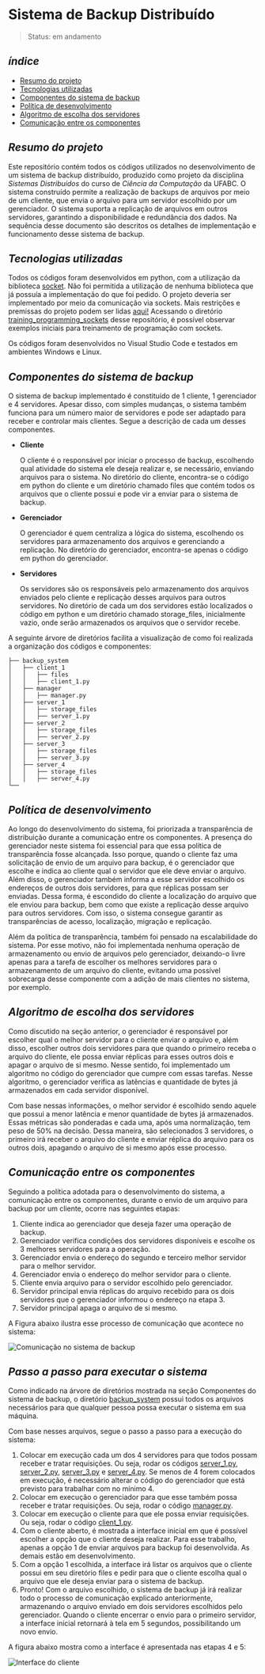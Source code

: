 # Sistema de Backup Distribuído

> Status: em andamento

## _índice_

- <a href="#resumo">Resumo do projeto</a>
- <a href="#tecnologias-utilizadas">Tecnologias utilizadas</a>
- <a href="#componentes-sistema">Componentes do sistema de backup</a>
- <a href="#politica">Política de desenvolvimento</a>
- <a href="#algoritmo-escolha">Algoritmo de escolha dos servidores</a>
- <a href="#comunicacao-componentes">Comunicação entre os componentes</a>

## _Resumo do projeto_

Este repositório contém todos os códigos utilizados no desenvolvimento de um sistema de backup distribuído, produzido como projeto da disciplina _*Sistemas Distribuídos*_ do curso de _*Ciência da Computação*_ da UFABC. O sistema construído permite a realização de backups de arquivos por meio de um cliente, que envia o arquivo para um servidor escolhido por um gerenciador. O sistema suporta a replicação de arquivos em outros servidores, garantindo a disponibilidade e redundância dos dados. Na sequência desse documento são descritos os detalhes de implementação e funcionamento desse sistema de backup.

## _Tecnologias utilizadas_

Todos os códigos foram desenvolvidos em python, com a utilização da biblioteca [socket](https://docs.python.org/3/library/socket.html). Não foi permitida a utilização de nenhuma biblioteca que já possuía a implementação do que foi pedido. O projeto deveria ser implementado por meio da comunicação via sockets. Mais restrições e premissas do projeto podem ser lidas [aqui!](https://github.com/LeonardoMaioli/distributed_systems_file_backup/blob/main/project_description.pdf) Acessando o diretório [training_programming_sockets](https://github.com/LeonardoMaioli/distributed_systems_file_backup/tree/main/training_programming_sockets) desse repositório, é possível observar exemplos iniciais para treinamento de programação com sockets.

Os códigos foram desenvolvidos no Visual Studio Code e testados em ambientes Windows e Linux.

## _Componentes do sistema de backup_

O sistema de backup implementado é constituído de 1 cliente, 1 gerenciador e 4 servidores. Apesar disso, com simples mudanças, o sistema também funciona para um número maior de
servidores e pode ser adaptado para receber e controlar mais clientes. Segue a descrição de cada um desses componentes.

* __Cliente__

  O cliente é o responsável por iniciar o processo de backup, escolhendo qual atividade do sistema ele deseja realizar e, se necessário, enviando arquivos para o sistema. No 
  diretório do cliente, encontra-se o código em python do cliente e um diretório chamado files que contém todos os arquivos que o cliente possui e pode vir a enviar para o sistema de       backup.

* __Gerenciador__

  O gerenciador é quem centraliza a lógica do sistema, escolhendo os servidores para armazenamento dos arquivos e gerenciando a replicação. No diretório do gerenciador, encontra-se         apenas o código em python do gerenciador.

* __Servidores__

  Os servidores são os responsáveis pelo armazenamento dos arquivos enviados pelo cliente e replicação desses arquivos para outros servidores. No diretório de cada um dos servidores        estão localizados o código em python e um diretório chamado storage_files, inicialmente vazio, onde serão armazenados os arquivos que o servidor recebe.

 A seguinte árvore de diretórios facilita a visualização de como foi realizada a organização dos códigos e componentes:

 ```
├── backup_system
│   ├── client_1
│   │   ├── files
│   │   ├── client_1.py
│   ├── manager
│   │   ├── manager.py
│   ├── server_1
│   │   ├── storage_files
│   │   ├── server_1.py
│   ├── server_2
│   │   ├── storage_files
│   │   ├── server_2.py
│   ├── server_3
│   │   ├── storage_files
│   │   ├── server_3.py
│   ├── server_4
│   │   ├── storage_files
│   │   ├── server_4.py
└── 
```

## _Política de desenvolvimento_

Ao longo do desenvolvimento do sistema, foi priorizada a transparência de distribuição durante a comunicação entre os componentes. A presença do gerenciador neste sistema foi essencial para que essa política de transparência fosse alcançada. Isso porque, quando o cliente faz uma solicitação de envio de um arquivo para backup, é o gerenciador que escolhe e indica ao cliente qual o servidor que ele deve enviar o arquivo. Além disso, o gerenciador também informa a esse servidor escolhido os endereços de outros dois servidores, para que réplicas possam ser enviadas. Dessa forma, é escondido do cliente a localização do arquivo que ele enviou para backup, bem como que existe a replicação desse arquivo para outros servidores. Com isso, o
sistema consegue garantir as transparências de acesso, localização, migração e replicação.

Além da política de transparência, também foi pensado na escalabilidade do sistema. Por esse motivo, não foi implementada nenhuma operação de armazenamento ou envio de arquivos pelo gerenciador, deixando-o livre apenas para a tarefa de escolher os melhores servidores para o armazenamento de um arquivo do cliente, evitando uma possível sobrecarga desse componente com a adição de mais clientes no sistema, por exemplo.

## _Algoritmo de escolha dos servidores_

Como discutido na seção anterior, o gerenciador é responsável por escolher qual o melhor servidor para o cliente enviar o arquivo e, além disso, escolher outros dois servidores para que quando o primeiro receba o arquivo do cliente, ele possa enviar réplicas para esses outros dois e apagar o arquivo de si mesmo. Nesse sentido, foi implementado um algoritmo no código do gerenciador que cumpre com essas tarefas. Nesse algoritmo, o gerenciador verifica as latências e quantidade de bytes já armazenados em cada servidor disponível.

Com base nessas informações, o melhor servidor é escolhido sendo aquele que possui a menor latência e menor quantidade de bytes já armazenados. Essas métricas são ponderadas e cada uma, após uma normalização, tem peso de 50% na decisão. Dessa maneira, são selecionados 3 servidores, o primeiro irá receber o arquivo do cliente e enviar réplica do arquivo para os outros dois, apagando o arquivo de si mesmo após esse processo.

## _Comunicação entre os componentes_

Seguindo a política adotada para o desenvolvimento do sistema, a comunicação entre os componentes, durante o envio de um arquivo para backup por um cliente, ocorre nas seguintes etapas:

  1. Cliente indica ao gerenciador que deseja fazer uma operação de backup.
  2. Gerenciador verifica condições dos servidores disponíveis e escolhe os 3 melhores servidores para a operação.
  3. Gerenciador envia o endereço do segundo e terceiro melhor servidor para o melhor servidor.
  4. Gerenciador envia o endereço do melhor servidor para o cliente.
  5. Cliente envia arquivo para o servidor escolhido pelo gerenciador.
  6. Servidor principal envia réplicas do arquivo recebido para os dois servidores que o gerenciador informou o endereço na etapa 3.
  7. Servidor principal apaga o arquivo de si mesmo.

A Figura abaixo ilustra esse processo de comunicação que acontece no sistema:

![Comunicação no sistema de backup](images/communication_scheme.png)

## _Passo a passo para executar o sistema_

Como indicado na árvore de diretórios mostrada na seção Componentes do sistema de backup, o diretório [backup_system](https://github.com/LeonardoMaioli/distributed_systems_file_backup/tree/main/backup_system) possui todos os arquivos necessários para que qualquer pessoa possa executar o sistema em sua máquina.

Com base nesses arquivos, segue o passo a passo para a execução do sistema:

  1. Colocar em execução cada um dos 4 servidores para que todos possam receber e tratar requisições. Ou seja, rodar os códigos [server_1.py](https://github.com/LeonardoMaioli/distributed_systems_file_backup/blob/main/backup_system/server_1/server_1.py), [server_2.py](https://github.com/LeonardoMaioli/distributed_systems_file_backup/blob/main/backup_system/server_2/server_2.py), [server_3.py](https://github.com/LeonardoMaioli/distributed_systems_file_backup/blob/main/backup_system/server_3/server_3.py) e [server_4.py](https://github.com/LeonardoMaioli/distributed_systems_file_backup/blob/main/backup_system/server_4/server_4.py). Se menos de 4 forem colocados em execução, é necessário alterar o código do gerenciador que está previsto para trabalhar com no mínimo 4.
  2. Colocar em execução o gerenciador para que esse também possa receber e tratar requisições. Ou seja, rodar o código [manager.py](https://github.com/LeonardoMaioli/distributed_systems_file_backup/blob/main/backup_system/manager/manager.py).
  3. Colocar em execução o cliente para que ele possa enviar requisições. Ou seja, rodar o código [client_1.py](https://github.com/LeonardoMaioli/distributed_systems_file_backup/blob/main/backup_system/client_1/client_1.py).
  4. Com o cliente aberto, é mostrada a interface inicial em que é possível escolher a opção que o cliente deseja realizar. Para esse trabalho, apenas a opção 1 de enviar arquivos para backup foi desenvolvida. As demais estão em desenvolvimento.
  5. Com a opção 1 escolhida, a interface irá listar os arquivos que o cliente possui em seu diretório files e pedir para que o cliente escolha qual o arquivo que ele deseja enviar para o sistema de backup.
  6. Pronto! Com o arquivo escolhido, o sistema de backup já irá realizar todo o processo de comunicação explicado anteriormente, armazenando o arquivo enviado em dois servidores escolhidos pelo gerenciador. Quando o cliente encerrar o envio para o primeiro servidor, a interface inicial retornará à tela em 5 segundos, possibilitando um novo envio.

A figura abaixo mostra como a interface é apresentada nas etapas 4 e 5:

![Interface do cliente](images/client_interface.png)


